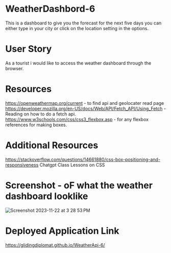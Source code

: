 # WeatherDashbord-6
 This is a dashboard to give you the forecast for the next five days you can either type in your city or click on the location setting in the options.
 # User Story
 As a tourist i would like to access the weather dashboard through the browser.
 # Resources
 https://openweathermap.org/current - to find api and geolocater read page
 https://developer.mozilla.org/en-US/docs/Web/API/Fetch_API/Using_Fetch - Reading on how to do a fetch api.
https://www.w3schools.com/css/css3_flexbox.asp - for any flexbox references for making boxes.
# Additional Resources
https://stackoverflow.com/questions/14661880/css-box-positioning-and-responsiveness
Chatgpt
Class Lessons on CSS
[
](https://www.w3schools.com/)
# Screenshot - oF what the weather dashboard looklike
![Screenshot 2023-11-22 at 3 28 53 PM](https://github.com/Glidingdiplomat/WeatherApi-6/assets/134241357/6c93ff14-733f-4c51-8547-b82dd1e1242c)

# Deployed Application Link
https://glidingdiplomat.github.io/WeatherApi-6/
